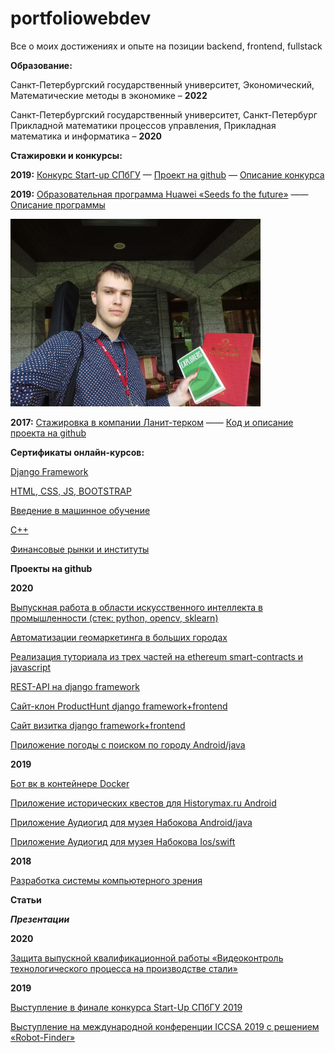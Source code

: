 # portfoliowebdev
Все о моих достижениях и опыте на позиции backend, frontend, fullstack

**Образование:**

Санкт-Петербургский государственный университет,
Экономический, Математические методы в экономике – **2022**

Санкт-Петербургский государственный университет, Санкт-Петербург
Прикладной математики процессов управления, Прикладная математика и информатика – **2020**

**Стажировки и конкурсы:**

**2019:** [Конкурс Start-up СПбГУ](стартап.pdf) — [Проект на github](https://github.com/buchacha/HistoryQuestsAndroid) — [Описание конкурса](https://fund.spbu.ru/Startup_spbgu_2020.html)

**2019:** [Образовательная программа Huawei «Seeds fo the future»](P1370734-min-конвертирован_compressed.pdf) —— [Описание программы](https://drive.google.com/file/d/1iLbiOxaqK6t7lTB9cedIIgFuxCl7XPl)

<img src="https://github.com/egorkrasilnikov/portfoliowebdev/blob/master/mugpLbmhvDE.jpg" width="400" />

**2017:** [Стажировка в компании Ланит-терком](справка_о_стажировке.pdf) —— [Код и описание проекта на github](https://github.com/Egor322129/3dReconstructionSFP)

**Сертификаты онлайн-курсов:**

[Django Framework](https://vk.cc/awV3zx)

[HTML, CSS, JS, BOOTSTRAP](https://vk.cc/awV3Ej)

[Введение в машинное обучение](https://vk.cc/awV3nI)

[С++](https://stepik.org/cert/42890)

[Финансовые рынки и институты](https://www.coursera.org/account/accomplishments/verify/XACR7EF84HAG)

**Проекты на github**

**2020**

[Выпускная работа в области искусственного интеллекта в промышленности (стек: python, opencv, sklearn)](https://github.com/buchacha/severstal_steel_nedopal_classification)

[Автоматизации геомаркетинга в больших городах](https://github.com/buchacha/marketing_investigation)

[Реализация туториала из трех частей на ethereum smart-contracts и javascript](https://github.com/buchacha/voting)

[REST-API на django framework](https://github.com/buchacha/python-rest-api-more)

[Сайт-клон ProductHunt django framework+frontend](https://github.com/buchacha/producthunt-project)

[Сайт визитка django framework+frontend](https://github.com/buchacha/portfolio-project)

[Приложение погоды с поиском по городу Android/java](https://github.com/buchacha/KritTest3)

**2019** 

[Бот вк в контейнере Docker](https://github.com/buchacha/botvk-in-docker)

[Приложение исторических квестов для Historymax.ru Android](https://github.com/buchacha/HistoryQuestsAndroid)

[Приложение Аудиогид для музея Набокова Android/java](https://github.com/buchacha/audiogid2-android)

[Приложение Аудиогид для музея Набокова Ios/swift](https://github.com/buchacha/audiogid2)

**2018** 

[Разработка системы компьютерного зрения](https://github.com/Egor322129/3dReconstructionSFP)

**Статьи**

***Презентации***

**2020** 

[Защита выпускной квалификационной работы «Видеоконтроль технологического процесса на производстве стали»](https://drive.google.com/file/d/1D04tXFQZR4A1VRJpCUmbsabof4bsFpTi)

**2019** 

[Выступление в финале конкурса Start-Up СПбГУ 2019](https://drive.google.com/file/d/1YAwgY-Z7ipsf70aGbV6pBL772CPVFTLn)

[Выступление на международной конференции ICCSA 2019 с решением «Robot-Finder»](https://drive.google.com/file/d/1zjthC-O4U_FMeFG8dEHShI0UBvfo6Aup)


